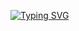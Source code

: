[![Typing SVG](https://readme-typing-svg.demolab.com?font=Fira+Code&pause=1000&color=00FF00&center=false&vCenter=false&width=435&lines=%24+whoami;Vincent+—+a+CTF+Player&repeat=false)](https://git.io/typing-svg)
